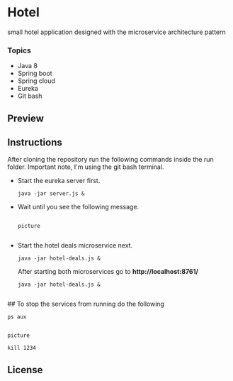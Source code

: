 # Hotel 

small  hotel  application designed  with the microservice  architecture pattern

<h3>Topics</h3>
<ul>
  <li>Java 8 </li>
  <li>Spring boot</li>
  <li>Spring cloud</li>
  <li>Eureka</li>
  <li>Git bash</li>
</ul>

## Preview

## Instructions

<p>After cloning the repository run the following commands inside the run folder. Important note, I'm using the git bash 
  terminal.
</p>

<ul>
  <li>Start the eureka server first.
  
```
java -jar server.js &
```
  </li>
    <li> Wait until you see the following message. 
  
```

picture


```
  </li>
  <li>Start the hotel deals microservice next.

```
java -jar hotel-deals.js &
```
</li>After starting both microservices go to  <strong>http://localhost:8761/</strong>
  
  ```
java -jar hotel-deals.js &


```    
</ul>  
## To stop the services from running do the following

```
ps aux 
```

```

picture

```

```
kill 1234 
```

## License


